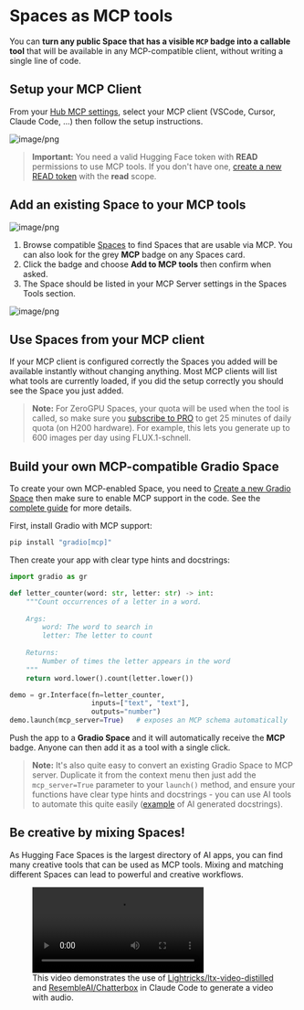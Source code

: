 # Spaces as MCP tools

You can **turn any public Space that has a visible `MCP` badge into a callable tool** that will be available in any MCP-compatible client, without writing a single line of code.

## Setup your MCP Client

From your [Hub MCP settings](https://huggingface.co/settings/mcp), select your MCP client (VSCode, Cursor, Claude Code, ...) then follow the setup instructions. 

![image/png](https://cdn-uploads.huggingface.co/production/uploads/5f17f0a0925b9863e28ad517/wWm_GeuWF17OrMyJT4tMx.png)

> **Important:** You need a valid Hugging Face token with **READ** permissions to use MCP tools. If you don't have one, [create a new READ token](https://huggingface.co/settings/tokens/new?tokenType=read) with the **read** scope.

## Add an existing Space to your MCP tools

![image/png](https://cdn-uploads.huggingface.co/production/uploads/5f17f0a0925b9863e28ad517/ex9KRpvamn84ZaOlSp_Bj.png)


1. Browse compatible [Spaces](https://huggingface.co/spaces?filter=mcp-server) to find Spaces that are usable via MCP. You can also look for the grey **MCP** badge on any Spaces card.
2. Click the badge and choose **Add to MCP tools** then confirm when asked.
3. The Space should be listed in your MCP Server settings in the Spaces Tools section.

![image/png](https://cdn-uploads.huggingface.co/production/uploads/5f17f0a0925b9863e28ad517/uI4PsneUZoWn_TExhNJyt.png)

## Use Spaces from your MCP client 

If your MCP client is configured correctly the Spaces you added will be available instantly without changing anything. Most MCP clients will list what tools are currently loaded, if you did the setup correctly you should see the Space you just added.

> **Note:** For ZeroGPU Spaces, your quota will be used when the tool is called, so make sure you [subscribe to PRO](https://huggingface.co/subscribe/pro?from=ZeroGPU) to get 25 minutes of daily quota (on H200 hardware). For example, this lets you generate up to 600 images per day using FLUX.1-schnell.

## Build your own MCP-compatible Gradio Space

To create your own MCP-enabled Space, you need to [Create a new Gradio Space](https://huggingface.co/new-space?sdk=gradio) then make sure to enable MCP support in the code. See the [complete guide](https://www.gradio.app/guides/building-mcp-server-with-gradio) for more details.


First, install Gradio with MCP support:
```bash
pip install "gradio[mcp]"
```

Then create your app with clear type hints and docstrings:

```python
import gradio as gr

def letter_counter(word: str, letter: str) -> int:
    """Count occurrences of a letter in a word.
    
    Args:
        word: The word to search in
        letter: The letter to count
        
    Returns:
        Number of times the letter appears in the word
    """
    return word.lower().count(letter.lower())

demo = gr.Interface(fn=letter_counter,
                    inputs=["text", "text"],
                    outputs="number")
demo.launch(mcp_server=True)   # exposes an MCP schema automatically
```

Push the app to a **Gradio Space** and it will automatically receive the **MCP** badge. Anyone can then add it as a tool with a single click.

> **Note:** It's also quite easy to convert an existing Gradio Space to MCP server. Duplicate it from the context menu then just add the `mcp_server=True` parameter to your `launch()` method, and ensure your functions have clear type hints and docstrings - you can use AI tools to automate this quite easily ([example](https://huggingface.co/spaces/Lightricks/ltx-video-distilled/discussions/22/files) of AI generated docstrings).

## Be creative by mixing Spaces!

As Hugging Face Spaces is the largest directory of AI apps, you can find many creative tools that can be used as MCP tools. Mixing and matching different Spaces can lead to powerful and creative workflows.


<figure>
  <video controls>
    <source src="https://cdn-uploads.huggingface.co/production/uploads/5f17f0a0925b9863e28ad517/jmYCdqYh32iwCgxM9p0Ig.mp4" type="video/mp4">
  </video>  
  <figcaption>
    This video demonstrates the use of
    <a href="https://huggingface.co/spaces/Lightricks/ltx-video-distilled">Lightricks/ltx-video-distilled</a> and
    <a href="https://huggingface.co/spaces/ResembleAI/Chatterbox">ResembleAI/Chatterbox</a> in Claude Code to generate a video with audio.
  </figcaption>
</figure>